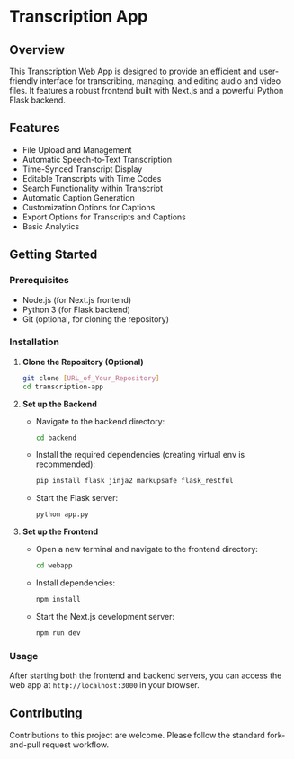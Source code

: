 # Transcription App

## Overview
This Transcription Web App is designed to provide an efficient and user-friendly interface for transcribing, managing, and editing audio and video files. It features a robust frontend built with Next.js and a powerful Python Flask backend.

## Features
- File Upload and Management
- Automatic Speech-to-Text Transcription
- Time-Synced Transcript Display
- Editable Transcripts with Time Codes
- Search Functionality within Transcript
- Automatic Caption Generation
- Customization Options for Captions
- Export Options for Transcripts and Captions
- Basic Analytics

## Getting Started

### Prerequisites
- Node.js (for Next.js frontend)
- Python 3 (for Flask backend)
- Git (optional, for cloning the repository)

### Installation

1. **Clone the Repository (Optional)**
   ```bash
   git clone [URL_of_Your_Repository]
   cd transcription-app
   ```

2. **Set up the Backend**
   - Navigate to the backend directory:
     ```bash
     cd backend
     ```
   - Install the required dependencies (creating virtual env is recommended):
     ```bash
     pip install flask jinja2 markupsafe flask_restful
     ``` 
   - Start the Flask server:
     ```bash
     python app.py
     ```

3. **Set up the Frontend**
   - Open a new terminal and navigate to the frontend directory:
     ```bash
     cd webapp
     ```
   - Install dependencies:
     ```bash
     npm install
     ```
   - Start the Next.js development server:
     ```bash
     npm run dev
     ```

### Usage
After starting both the frontend and backend servers, you can access the web app at `http://localhost:3000` in your browser.

## Contributing
Contributions to this project are welcome. Please follow the standard fork-and-pull request workflow.
